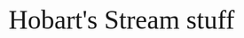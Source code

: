 <link rel="preconnect" href="https://fonts.googleapis.com">
<link rel="preconnect" href="https://fonts.gstatic.com" crossorigin>
<link href="https://fonts.googleapis.com/css2?family=Bangers&display=swap" rel="stylesheet">

<style>
  .headline {
    font-family: 'Bangers', cursive;
    background: url('./assets/StreamBackground.png');

    background-size: cover;
    padding: 30px;
    box-sizing: border-box;
    font-size: 48px;
    border-radius: 10px;
    text-align: center;
    box-shadow: 0 0 5px rgba(255, 255, 255, 0.4)
  }
</style>

<div class="headline">
  Hobart's Stream stuff
</div>
